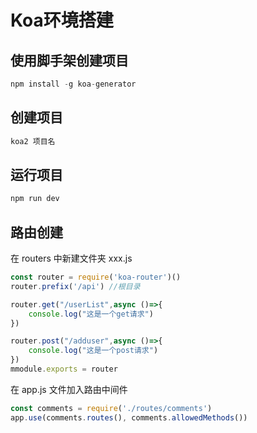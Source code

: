 # Koa环境搭建

## 使用脚手架创建项目

```javascript
npm install -g koa-generator
```

## 创建项目

```javascript
koa2 项目名
```

## 运行项目

```javascript
npm run dev
```

## 路由创建

在 routers 中新建文件夹 xxx.js

```javascript
const router = require('koa-router')()
router.prefix('/api') //根目录

router.get("/userList",async ()=>{
    console.log("这是一个get请求")
})

router.post("/adduser",async ()=>{
    console.log("这是一个post请求")
})
mmodule.exports = router
```

在 app.js 文件加入路由中间件

```javascript
const comments = require('./routes/comments')
app.use(comments.routes(), comments.allowedMethods())
```

